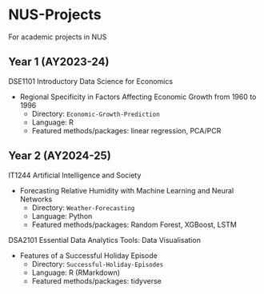 # NUS-Projects
For academic projects in NUS

## Year 1 (AY2023-24)

DSE1101 Introductory Data Science for Economics
- Regional Specificity in Factors Affecting Economic Growth from 1960 to 1996
  - Directory: `Economic-Growth-Prediction`
  - Language: R
  - Featured methods/packages: linear regression, PCA/PCR

## Year 2 (AY2024-25)

IT1244 Artificial Intelligence and Society
- Forecasting Relative Humidity with Machine Learning and Neural Networks
  - Directory: `Weather-Forecasting`
  - Language: Python
  - Featured methods/packages: Random Forest, XGBoost, LSTM

DSA2101 Essential Data Analytics Tools: Data Visualisation
- Features of a Successful Holiday Episode
  - Directory: `Successful-Holiday-Episodes`
  - Language: R (RMarkdown)
  - Featured methods/packages: tidyverse
